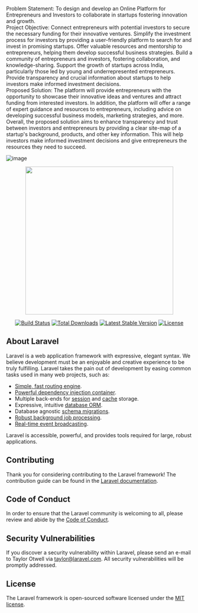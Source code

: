 Problem Statement:
To design and develop an Online Platform for Entrepreneurs and Investors to collaborate in startups fostering innovation and growth.
</br>
Project Objective:
Connect entrepreneurs with potential investors to secure the necessary funding for their innovative ventures.
Simplify the investment process for investors by providing a user-friendly platform to search for and invest in promising startups.
Offer valuable resources and mentorship to entrepreneurs, helping them develop successful business strategies.
Build a community of entrepreneurs and investors, fostering collaboration, and knowledge-sharing.
Support the growth of startups across India, particularly those led by young and underrepresented entrepreneurs.
Provide transparency and crucial information about startups to help investors make informed investment decisions.
</br>
Proposed Solution:
The platform will provide entrepreneurs with the opportunity to showcase their innovative ideas and ventures and attract funding from interested investors. In addition, the platform will offer a range of expert guidance and resources to entrepreneurs, including advice on developing successful business models, marketing strategies, and more. Overall, the proposed solution aims to enhance transparency and trust between investors and entrepreneurs by providing a clear site-map of a startup's background, products, and other key information. This will help investors make informed investment decisions and give entrepreneurs the resources they need to succeed.


![image](https://github.com/PrajwalDev9/InvestProProject/assets/73089657/533259f1-7e6b-43da-87ab-75c694e94724)


<p align="center"><img src="https://res.cloudinary.com/dtfbvvkyp/image/upload/v1566331377/laravel-logolockup-cmyk-red.svg" width="400"></p>

<p align="center">
<a href="https://travis-ci.org/laravel/framework"><img src="https://travis-ci.org/laravel/framework.svg" alt="Build Status"></a>
<a href="https://packagist.org/packages/laravel/framework"><img src="https://poser.pugx.org/laravel/framework/d/total.svg" alt="Total Downloads"></a>
<a href="https://packagist.org/packages/laravel/framework"><img src="https://poser.pugx.org/laravel/framework/v/stable.svg" alt="Latest Stable Version"></a>
<a href="https://packagist.org/packages/laravel/framework"><img src="https://poser.pugx.org/laravel/framework/license.svg" alt="License"></a>
</p>

## About Laravel

Laravel is a web application framework with expressive, elegant syntax. We believe development must be an enjoyable and creative experience to be truly fulfilling. Laravel takes the pain out of development by easing common tasks used in many web projects, such as:

- [Simple, fast routing engine](https://laravel.com/docs/routing).
- [Powerful dependency injection container](https://laravel.com/docs/container).
- Multiple back-ends for [session](https://laravel.com/docs/session) and [cache](https://laravel.com/docs/cache) storage.
- Expressive, intuitive [database ORM](https://laravel.com/docs/eloquent).
- Database agnostic [schema migrations](https://laravel.com/docs/migrations).
- [Robust background job processing](https://laravel.com/docs/queues).
- [Real-time event broadcasting](https://laravel.com/docs/broadcasting).

Laravel is accessible, powerful, and provides tools required for large, robust applications.

## Contributing

Thank you for considering contributing to the Laravel framework! The contribution guide can be found in the [Laravel documentation](https://laravel.com/docs/contributions).

## Code of Conduct

In order to ensure that the Laravel community is welcoming to all, please review and abide by the [Code of Conduct](https://laravel.com/docs/contributions#code-of-conduct).

## Security Vulnerabilities

If you discover a security vulnerability within Laravel, please send an e-mail to Taylor Otwell via [taylor@laravel.com](mailto:taylor@laravel.com). All security vulnerabilities will be promptly addressed.

## License

The Laravel framework is open-sourced software licensed under the [MIT license](https://opensource.org/licenses/MIT).
